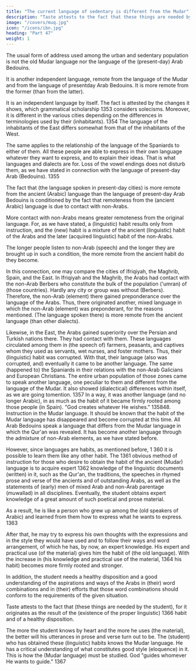 ```yaml
---
title: "The current language of sedentary is different from the Mudar"
description: "Taste attests to the fact that these things are needed by the student. It originates as the result of the (existence of the proper linguistic) 1366 habit and of a healthy disposition"
image: "/covers/muq.jpg"
icon: "/icons/ibn.jpg"
heading: "Part 47"
weight: 1
---
```



<!-- ## 47. The language of the sedentary and urban population is an independent language different from the language of the Mudar -->

The usual form of address used among the urban and sedentary population is not the old Mudar language nor the language of the (present-day) Arab Bedouins. 

It is another independent language, remote from the language of the Mudar and from the language of presentday Arab Bedouins. It is more remote from the former (than from the latter).

It is an independent language by itself. The fact is attested by the changes it shows, which grammatical scholarship 1353 considers solecisms. Moreover, it is different in the various cities depending on the differences in terminologies used by their (inhabitants). 1354 The language of the inhabitants of the East differs somewhat from that of the inhabitants of the West. 

The same applies to the relationship of the language of the Spaniards to either of them. All these people are able to express in their own language whatever they want to express, and to explain their ideas. That is what languages and dialects are for. Loss of the vowel endings does not disturb them, as we have stated in connection with the language of
present-day Arab (Bedouins). 1355

The fact that (the language spoken in present-day cities) is more remote from the ancient (Arabic) language than the language of present-day Arab Bedouins is conditioned by the fact that remoteness from the (ancient Arabic) language is due to contact with non-Arabs. 

More contact with non-Arabs means greater remoteness from the original language. For, as we have stated, a (linguistic) habit results only from instruction, and the (new) habit is a mixture of the ancient (linguistic) habit of
the Arabs and the later (acquired linguistic) habit of the non-Arabs. <!-- 1356  -->

The longer people listen to non-Arab (speech) and the longer they are brought up in such a
condition, the more remote from the ancient habit do they become.

In this connection, one may compare the cities of Ifriqiyah, the Maghrib,
Spain, and the East. In Ifriqiyah and the Maghrib, the Arabs had contact with the
non-Arab Berbers who constitute the bulk of the population ('umran) of (those
countries). Hardly any city or group was without (Berbers). Therefore, the non-Arab
(element) there gained preponderance over the language of the Arabs. Thus, there
originated another, mixed language in which the non-Arab (element) was
preponderant, for the reasons mentioned. (The language spoken there) is more
remote from the ancient language (than other dialects).

Likewise, in the East, the Arabs gained superiority over the Persian and
Turkish nations there. They had contact with them. These languages circulated
among them in (the speech of) farmers, peasants, and captives whom they used as
servants, wet nurses, and foster mothers. Thus, their (linguistic) habit was corrupted.
With that, their language (also was corrupted, and) eventually it came to be another
language.
The same (happened to) the Spaniards in their relations with the non-Arab
Galicians and European Christians. The entire urban population of those zones came
to speak another language, one peculiar to them and different from the language of
the Mudar. It also showed (dialectical) differences within itself, as we are going tomention. 1357 In a way, it was another language (and no longer Arabic), in as much
as the habit of it became firmly rooted among those people (in Spain).
"God creates whatever He wishes." 135848. Instruction in the Mudar language.
It should be known that the habit of the Mudar language has disappeared and
become corrupted at this time. All Arab Bedouins speak a language that differs from
the Mudar language in which the Qur'an was revealed. It has become another
language through the admixture of non-Arab elements, as we have stated before. <!-- 1359 -->

However, since languages are habits, as mentioned before, 1 360 it is possible
to learn them like any other habit. The 1361 obvious method of instruction for those
who desire to obtain the habit of the ancient (Mudar) language is to acquire expert
1362 knowledge of the linguistic documents (written) in it, such as the Qur'an, the
traditions, the speeches in rhymed prose and verse of the ancients and of outstanding
Arabs, as well as the statements of (early) men of mixed Arab and non-Arab
parentage (muwallad) in all disciplines. Eventually, the student obtains expert
knowledge of a great amount of such poetical and prose material. 

As a result, he is like a person who grew up among the (old speakers of Arabic) and learned from
them how to express what he wants to express. 1363

After that, he may try to express his own thoughts with the expressions and in the style they would have used and to follow their ways and word arrangement, of which he has, by now, an expert knowledge. His expert and practical use (of the
material) gives him the habit of (the old language). With the increase in (his
knowledge and practical use of the material, 1364 his habit) becomes more firmly
rooted and stronger.

In addition, the student needs a healthy disposition and a good understanding
of the aspirations and ways of the Arabs in (their) word combinations and in (their)
efforts that those word combinations should conform to the requirements of the
given situation. <!-- 1365  -->

Taste attests to the fact that (these things are needed by the student), for it originates as the result of the (existence of the proper linguistic) 1366 habit and of a healthy disposition. 

The more the student knows by heart and the more he uses (the material), the better will his
utterances in prose and verse turn out to be. The (student) who has obtained these
(linguistic) habits knows the Mudar language. He has a critical understanding of
what constitutes good style (eloquence) in it.
This is how the (Mudar language) must be studied. God "guides whomever
He wants to guide." 1367
